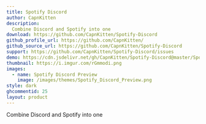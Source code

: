 ```yaml
---
title: Spotify Discord
author: CapnKitten
description:
  Combine Discord and Spotify into one
download: https://github.com/CapnKitten/Spotify-Discord
github_profile_url: https://github.com/CapnKitten/
github_source_url: https://github.com/CapnKitten/Spotify-Discord
support: https://github.com/CapnKitten/Spotify-Discord/issues
demo: https://cdn.jsdelivr.net/gh/CapnKitten/Spotify-Discord@master/Spotify-Discord.theme.css
thumbnail: https://i.imgur.com/rGmmodi.png
images:
  - name: Spotify Discord Preview
    image: /images/themes/Spotify_Discord_Preview.png
style: dark
ghcommentid: 25
layout: product
---
```

Combine Discord and Spotify into one